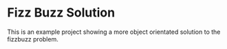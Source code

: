 # Fizz Buzz Solution

This is an example project showing a more object orientated solution to the fizzbuzz problem. 